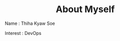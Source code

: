 <!DOCTYPE html>
<html>
<title> Learn Github </title>
<body>
<h1 align="center"> About Myself </h1>
<p> Name : Thiha Kyaw Soe </p>
<p> Interest : DevOps </p>
</body>
</html>
